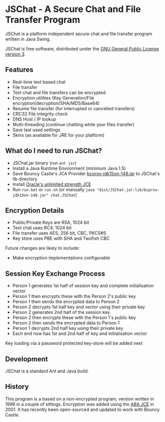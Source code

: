 JSChat - A Secure Chat and File Transfer Program
================================================

JSChat is a platform independent secure chat and file transfer program written in Java Swing.

JSChat is free software, distributed under the
[GNU General Public License version 3](http://www.gnu.org/licenses/gpl.txt).

Features
--------
* Real-time text based chat
* File transfer
* Text chat and file transfers can be encrypted
* Encryption utilities (Key Generation/File encryption|decryption/SHA/MD5/Base64)
* Resume file transfer (for interrupted or cancelled transfers)
* CRC32 File integrity check
* DNS Host / IP lookup
* Multi-threading (continue chatting while your files transfer)
* Save last used settings
* Skins (as available for JRE for your platform)

What do I need to run JSChat?
-----------------------------
* JSChat.jar binary (run `ant jar`)
* Install a Java Runtime Environment (minimum Java 1.5)
* Save Bouncy Castle's JCA Provider [bcprov-jdk15on-148.jar](http://www.bouncycastle.org/download/bcprov-jdk15on-148.jar) to JSChat's lib directory
* Install [Oracle's unlimited strength JCE](http://www.oracle.com/technetwork/java/javase/downloads/index.html)
* Run `run.bat` or `run.sh` (or manually `java "dist/JSChat.jar:lib/bcprov-jdk15on-148.jar" chat.JSChat`)

Encryption Details
------------------
* Public/Private Keys are RSA, 1024 bit
* Text chat uses RC4, 1024 bit
* File transfer uses AES, 256 bit, CBC, PKCS#5
* Key store uses PBE with SHA and Twofish CBC

Future changes are likely to include:
* Make encryption implementations configurable

Session Key Exchange Process
----------------------------
* Person 1 generates 1st half of session key and complete initialisation vector
* Person 1 then encrypts these with the Person 2's public key
* Person 1 then sends the encrypted data to Person 2
* Person 2 decrypts 1st half key and vector using their private key
* Person 2 generates 2nd half of the session key
* Person 2 then encrypts these with the Person 1's public key
* Person 2 then sends the encrypted data to Person 1
* Person 1 decrypts 2nd half key using their private key
* Each end now has 1st and 2nd half of key and initialisation vector

Key loading via a password protected key-store will be added next

Development
-----------
JSChat is a standard Ant and Java build.

History
-------
This program is a based on a non-encrypted program, version written in 1999 in a couple of sittings. Encryption was
added using the [ABA JCE](http://web.archive.org/web/20010217155013/http://www.wumpus.com.au/crypto/aba.html) in 2001.
It has recently been open-sourced and updated to work with Bouncy Castle.
